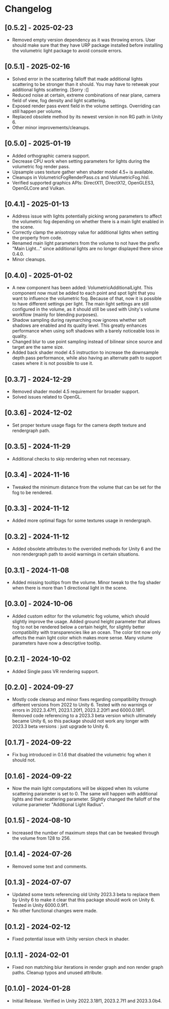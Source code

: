 # Changelog

## [0.5.2] - 2025-02-23

* Removed empty version dependency as it was throwing errors. User should make sure that they have URP package installed before installing the volumetric light package to avoid console errors.

## [0.5.1] - 2025-02-16

* Solved error in the scattering falloff that made additional lights scattering to be stronger than it should. You may have to retweak your additional lights scattering. [Sorry :(]
* Reduced noise at certain, extreme combinations of near plane, camera field of view, fog density and light scattering.
* Exposed render pass event field in the volume settings. Overriding can still happen per volume.  
* Replaced obsolete method by its newest version in non RG path in Unity 6.
* Other minor improvements/cleanups.

## [0.5.0] - 2025-01-19

* Added orthographic camera support.
* Decrease CPU work when setting parameters for lights during the volumetric fog render pass.
* Upsample uses texture gather when shader model 4.5+ is available.
* Cleanups in VolumetricFogRenderPass.cs and VolumetricFog.hlsl.
* Verified supported graphics APIs: DirectX11, DirectX12, OpenGLES3, OpenGLCore and Vulkan.

## [0.4.1] - 2025-01-13

* Address issue with lights potentially picking wrong parameters to affect the volumetric fog depending on whether there is a main light enabled in the scene.
* Correctly clamp the anisotropy value for additional lights when setting the property from code.
* Renamed main light parameters from the volume to not have the prefix "Main Light..." since additional lights are no longer displayed there since 0.4.0.
* Minor cleanups.

## [0.4.0] - 2025-01-02

* A new component has been added: VolumetricAdditionalLight. This component now must be added to each point and spot light that you want to influence the volumetric fog. Because of that, now it is possible to have different settings per light.
The main light settings are still configured in the volume, as it should still be used with Unity's volume workflow (mainly for blending purposes).
* Shadow sampling during raymarching now ignores whether soft shadows are enabled and its quality level. This greatly enhances performance when using soft shadows with a barely noticeable loss in quality.
* Changed blur to use point sampling instead of bilinear since source and target are the same size.
* Added back shader model 4.5 instruction to increase the downsample depth pass performance, while also having an alternate path to support cases where it is not possible to use it.

## [0.3.7] - 2024-12-29

* Removed shader model 4.5 requirement for broader support.
* Solved issues related to OpenGL.

## [0.3.6] - 2024-12-02

* Set proper texture usage flags for the camera depth texture and rendergraph path.

## [0.3.5] - 2024-11-29

* Additional checks to skip rendering when not necessary.

## [0.3.4] - 2024-11-16

* Tweaked the minimum distance from the volume that can be set for the fog to be rendered.

## [0.3.3] - 2024-11-12

* Added more optimal flags for some textures usage in rendergraph.

## [0.3.2] - 2024-11-12

* Added obsolete attributes to the overrided methods for Unity 6 and the non rendergraph path to avoid warnings in certain situations.

## [0.3.1] - 2024-11-08

* Added missing tooltips from the volume. Minor tweak to the fog shader when there is more than 1 directional light in the scene.

## [0.3.0] - 2024-10-06

* Added custom editor for the volumetric fog volume, which should slightly improve the usage. Added ground height parameter that allows fog to not be rendered below a certain height, for slightly better compatibility with transparencies like an ocean.
The color tint now only affects the main light color which makes more sense. Many volume parameters have now a descriptive tooltip.

## [0.2.1] - 2024-10-02

* Added Single pass VR rendering support.

## [0.2.0] - 2024-09-27

* Mostly code cleanup and minor fixes regarding compatibility through different versions from 2022 to Unity 6. Tested with no warnings or errors in 2022.3.47f1, 2023.1.20f1, 2023.2.20f1 and 6000.0.18f1. Removed code referencing to a 2023.3 beta version which ultimately became Unity 6, so this package should not work any longer with 2023.3 beta versions : just upgrade to Unity 6.

## [0.1.7] - 2024-09-22

* Fix bug introduced in 0.1.6 that disabled the volumetric fog when it should not. 

## [0.1.6] - 2024-09-22

* Now the main light computations will be skipped when its volume scattering parameter is set to 0. The same will happen with additional lights and their scattering parameter. Slightly changed the falloff of the volume parameter "Additional Light Radius". 

## [0.1.5] - 2024-08-10

* Increased the number of maximum steps that can be tweaked through the volume from 128 to 256.

## [0.1.4] - 2024-07-26

* Removed some text and comments.

## [0.1.3] - 2024-07-07

* Updated some texts referencing old Unity 2023.3 beta to replace them by Unity 6 to make it clear that this package should work on Unity 6. Tested in Unity 6000.0.9f1. 
* No other functional changes were made.

## [0.1.2] - 2024-02-12

* Fixed potential issue with Unity version check in shader.

## [0.1.1] - 2024-02-01

* Fixed non matching blur iterations in render graph and non render graph paths. Cleanup typos and unused attribute.

## [0.1.0] - 2024-01-28

* Initial Release. Verified in Unity 2022.3.18f1, 2023.2.7f1 and 2023.3.0b4.
